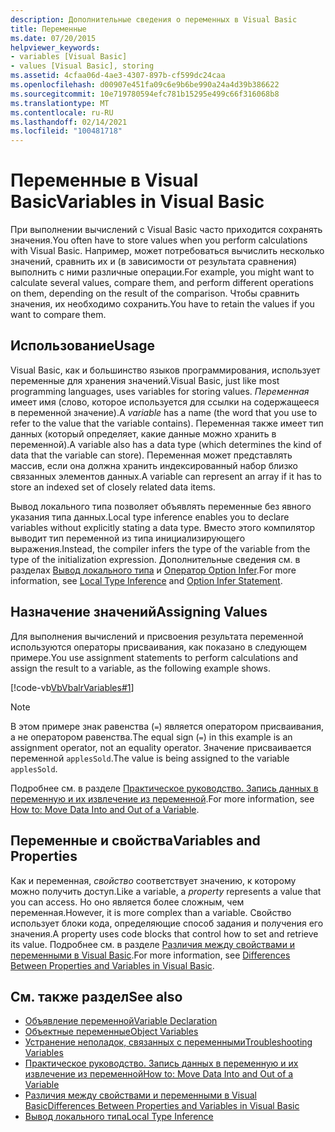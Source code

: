 ```yaml
---
description: Дополнительные сведения о переменных в Visual Basic
title: Переменные
ms.date: 07/20/2015
helpviewer_keywords:
- variables [Visual Basic]
- values [Visual Basic], storing
ms.assetid: 4cfaa06d-4ae3-4307-897b-cf599dc24caa
ms.openlocfilehash: d00907e451fa09c6e9b6be990a24a4d39b386622
ms.sourcegitcommit: 10e719780594efc781b15295e499c66f316068b8
ms.translationtype: MT
ms.contentlocale: ru-RU
ms.lasthandoff: 02/14/2021
ms.locfileid: "100481718"
---
```

# <a name="variables-in-visual-basic"></a><span data-ttu-id="365b3-103">Переменные в Visual Basic</span><span class="sxs-lookup"><span data-stu-id="365b3-103">Variables in Visual Basic</span></span>

<span data-ttu-id="365b3-104">При выполнении вычислений с Visual Basic часто приходится сохранять значения.</span><span class="sxs-lookup"><span data-stu-id="365b3-104">You often have to store values when you perform calculations with Visual Basic.</span></span> <span data-ttu-id="365b3-105">Например, может потребоваться вычислить несколько значений, сравнить их и (в зависимости от результата сравнения) выполнить с ними различные операции.</span><span class="sxs-lookup"><span data-stu-id="365b3-105">For example, you might want to calculate several values, compare them, and perform different operations on them, depending on the result of the comparison.</span></span> <span data-ttu-id="365b3-106">Чтобы сравнить значения, их необходимо сохранить.</span><span class="sxs-lookup"><span data-stu-id="365b3-106">You have to retain the values if you want to compare them.</span></span>  
  
## <a name="usage"></a><span data-ttu-id="365b3-107">Использование</span><span class="sxs-lookup"><span data-stu-id="365b3-107">Usage</span></span>  

 <span data-ttu-id="365b3-108">Visual Basic, как и большинство языков программирования, использует переменные для хранения значений.</span><span class="sxs-lookup"><span data-stu-id="365b3-108">Visual Basic, just like most programming languages, uses variables for storing values.</span></span> <span data-ttu-id="365b3-109">*Переменная* имеет имя (слово, которое используется для ссылки на содержащееся в переменной значение).</span><span class="sxs-lookup"><span data-stu-id="365b3-109">A *variable* has a name (the word that you use to refer to the value that the variable contains).</span></span> <span data-ttu-id="365b3-110">Переменная также имеет тип данных (который определяет, какие данные можно хранить в переменной).</span><span class="sxs-lookup"><span data-stu-id="365b3-110">A variable also has a data type (which determines the kind of data that the variable can store).</span></span> <span data-ttu-id="365b3-111">Переменная может представлять массив, если она должна хранить индексированный набор близко связанных элементов данных.</span><span class="sxs-lookup"><span data-stu-id="365b3-111">A variable can represent an array if it has to store an indexed set of closely related data items.</span></span>  
  
 <span data-ttu-id="365b3-112">Вывод локального типа позволяет объявлять переменные без явного указания типа данных.</span><span class="sxs-lookup"><span data-stu-id="365b3-112">Local type inference enables you to declare variables without explicitly stating a data type.</span></span> <span data-ttu-id="365b3-113">Вместо этого компилятор выводит тип переменной из типа инициализирующего выражения.</span><span class="sxs-lookup"><span data-stu-id="365b3-113">Instead, the compiler infers the type of the variable from the type of the initialization expression.</span></span> <span data-ttu-id="365b3-114">Дополнительные сведения см. в разделах [Вывод локального типа](local-type-inference.md) и [Оператор Option Infer](../../../language-reference/statements/option-infer-statement.md).</span><span class="sxs-lookup"><span data-stu-id="365b3-114">For more information, see [Local Type Inference](local-type-inference.md) and [Option Infer Statement](../../../language-reference/statements/option-infer-statement.md).</span></span>  
  
## <a name="assigning-values"></a><span data-ttu-id="365b3-115">Назначение значений</span><span class="sxs-lookup"><span data-stu-id="365b3-115">Assigning Values</span></span>  

 <span data-ttu-id="365b3-116">Для выполнения вычислений и присвоения результата переменной используются операторы присваивания, как показано в следующем примере.</span><span class="sxs-lookup"><span data-stu-id="365b3-116">You use assignment statements to perform calculations and assign the result to a variable, as the following example shows.</span></span>  
  
 [!code-vb[VbVbalrVariables#1](~/samples/snippets/visualbasic/VS_Snippets_VBCSharp/VbVbalrVariables/VB/Class1.vb#1)]  
  
> [!NOTE]
> <span data-ttu-id="365b3-117">В этом примере знак равенства (`=`) является оператором присваивания, а не оператором равенства.</span><span class="sxs-lookup"><span data-stu-id="365b3-117">The equal sign (`=`) in this example is an assignment operator, not an equality operator.</span></span> <span data-ttu-id="365b3-118">Значение присваивается переменной `applesSold`.</span><span class="sxs-lookup"><span data-stu-id="365b3-118">The value is being assigned to the variable `applesSold`.</span></span>  
  
 <span data-ttu-id="365b3-119">Подробнее см. в разделе [Практическое руководство. Запись данных в переменную и их извлечение из переменной](how-to-move-data-into-and-out-of-a-variable.md).</span><span class="sxs-lookup"><span data-stu-id="365b3-119">For more information, see [How to: Move Data Into and Out of a Variable](how-to-move-data-into-and-out-of-a-variable.md).</span></span>  
  
## <a name="variables-and-properties"></a><span data-ttu-id="365b3-120">Переменные и свойства</span><span class="sxs-lookup"><span data-stu-id="365b3-120">Variables and Properties</span></span>  

 <span data-ttu-id="365b3-121">Как и переменная, *свойство* соответствует значению, к которому можно получить доступ.</span><span class="sxs-lookup"><span data-stu-id="365b3-121">Like a variable, a *property* represents a value that you can access.</span></span> <span data-ttu-id="365b3-122">Но оно является более сложным, чем переменная.</span><span class="sxs-lookup"><span data-stu-id="365b3-122">However, it is more complex than a variable.</span></span> <span data-ttu-id="365b3-123">Свойство использует блоки кода, определяющие способ задания и получения его значения.</span><span class="sxs-lookup"><span data-stu-id="365b3-123">A property uses code blocks that control how to set and retrieve its value.</span></span> <span data-ttu-id="365b3-124">Подробнее см. в разделе [Различия между свойствами и переменными в Visual Basic](../procedures/differences-between-properties-and-variables.md).</span><span class="sxs-lookup"><span data-stu-id="365b3-124">For more information, see [Differences Between Properties and Variables in Visual Basic](../procedures/differences-between-properties-and-variables.md).</span></span>  
  
## <a name="see-also"></a><span data-ttu-id="365b3-125">См. также раздел</span><span class="sxs-lookup"><span data-stu-id="365b3-125">See also</span></span>

- [<span data-ttu-id="365b3-126">Объявление переменной</span><span class="sxs-lookup"><span data-stu-id="365b3-126">Variable Declaration</span></span>](variable-declaration.md)
- [<span data-ttu-id="365b3-127">Объектные переменные</span><span class="sxs-lookup"><span data-stu-id="365b3-127">Object Variables</span></span>](object-variables.md)
- [<span data-ttu-id="365b3-128">Устранение неполадок, связанных с переменными</span><span class="sxs-lookup"><span data-stu-id="365b3-128">Troubleshooting Variables</span></span>](troubleshooting-variables.md)
- [<span data-ttu-id="365b3-129">Практическое руководство. Запись данных в переменную и их извлечение из переменной</span><span class="sxs-lookup"><span data-stu-id="365b3-129">How to: Move Data Into and Out of a Variable</span></span>](how-to-move-data-into-and-out-of-a-variable.md)
- [<span data-ttu-id="365b3-130">Различия между свойствами и переменными в Visual Basic</span><span class="sxs-lookup"><span data-stu-id="365b3-130">Differences Between Properties and Variables in Visual Basic</span></span>](../procedures/differences-between-properties-and-variables.md)
- [<span data-ttu-id="365b3-131">Вывод локального типа</span><span class="sxs-lookup"><span data-stu-id="365b3-131">Local Type Inference</span></span>](local-type-inference.md)
